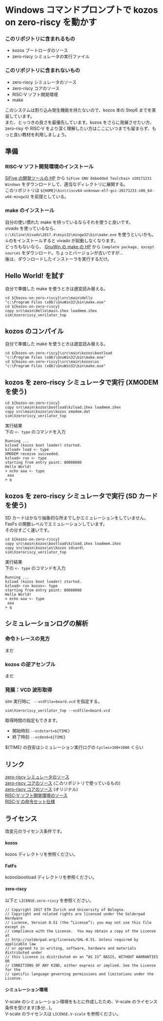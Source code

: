 # Windows コマンドプロンプトで kozos on zero-riscy を動かす
### このリポジトリに含まれるもの
- kozos ブートローダのソース
- zero-riscy シミュレータの実行ファイル

### このリポジトリに含まれないもの
- zero-riscy シミュレータのソース
- zero-riscy コアのソース
- RISC-V ソフト開発環境
- make

このシステムは割り込み発生機能を持たないので、kozos 本の Step6 までを実装しています。  
また、とっつきの良さを最優先しています。kozos をさらに発展させたい方、zero-risy や RISC-V をより深く理解したい方はここにいつまでも留まらず、もっと良い教材を利用しましょう。

## 準備
### RISC-V ソフト開発環境のインストール
[SiFive の開発ツールの HP](https://www.sifive.com/products/tools/) から ```SiFive GNU Embedded Toolchain v20171231 Windows``` をダウンロードして、適当なディレクトリに展開する。  
このリポジトリは ```${HOME}\bin\riscv64-unknown-elf-gcc-20171231-x86_64-w64-mingw32``` を前提としている。

### make のインストール
自分の使い慣れた make を持っているならそれを使うと良いです。  
vivado を使っているなら、```c:\Xilinx\Vivado\2017.4\msys32\mingw32\bin\make.exe``` を使うといいかも。
↓のをインストールすると vivado が起動しなくなります。  
どっちもないなら、 [GnuWin の make の HP](http://gnuwin32.sourceforge.net/packages/make.htm) から ```Complete package, except sources``` をダウンロード。ちょっとバージョンが古いですが…  
後は、ダウンロードしたインストーラを実行するだけ。

## Hello World! を試す
自分で準備した make を使うときは適宜読み替える。

```
cd ${kozos-on-zero-riscy}\src\main\Hello
"c:\Program Files (x86)\GnuWin32\bin\make.exe"
cd ${kozos-on-zero-riscy}
copy src\main\Hello\main.ihex loadmem.ihex
sim\Vzeroriscy_verilator_top
```

## kozos のコンパイル
自分で準備した make を使うときは適宜読み替える。

```
cd ${kozos-on-zero-riscy}\src\main\kozos\bootload
"c:\Program Files (x86)\GnuWin32\bin\make.exe"
cd ${kozos-on-zero-riscy}\src\main\kozos\os
"c:\Program Files (x86)\GnuWin32\bin\make.exe"
```

## kozos を zero-riscy シミュレータで実行 (XMODEM を使う)

```
cd ${kozos-on-zero-riscy}
copy src\main\kozos\bootload\kzload.ihex loadmem.ihex
copy src\main\kozos\os\kozos xmodem.dat
sim\Vzeroriscy_verilator_top
```

実行結果  
下の ```<- type``` のコマンドを入力

```
Running ...
kzload (kozos boot loader) started.
kzload> load <- type
XMODEM receive succeeded.
kzload> run <- type
starting from entry point: 80080000
Hello World!
> echo aaa <- type
 aaa
> q
```

## kozos を zero-riscy シミュレータで実行 (SD カードを使う)
SD カードはかなり抽象的な所までしかエミュレーションをしていません。  
FasFs の関数レベルでエミュレーションしています。  
その分すごく速いです。

```
cd ${kozos-on-zero-riscy}
copy src\main\kozos\bootload\kzload.ihex loadmem.ihex
copy src\main\kozos\os\kozos sdcard\
sim\Vzeroriscy_verilator_top
```

実行結果  
下の ```<- type``` のコマンドを入力

```
Running ...
kzload (kozos boot loader) started.
kzload> run kozos<- type
starting from entry point: 80080000
Hello World!
> echo aaa <- type
 aaa
> q
```

## シミュレーションログの解析
### 命令トレースの見方
まだ

### kozos の逆アセンブル
まだ

### 発展：VCD 波形取得
sim 実行時に ``` --vcdfile=board.vcd``` を指定する。

```
sim\Vzeroriscy_verilator_top --vcdfile=board.vcd
```

取得時間の指定もできます。
- 開始時刻 ```--vcdstart=${TIME}```
- 終了時刻 ```--vcdend=${TIME}```

${TIME} の目安はシミュレーション実行ログの ```Cycles×100+1000``` くらい

## リンク
[zero-riscy シミュレータのソース](https://github.com/tom01h/zero-riscy-test)  
[zero-riscy コアのソース](https://github.com/tom01h/zero-riscy) (このリポジトリで使っているもの)  
[zero-riscy コアのソース](https://github.com/pulp-platform/zero-riscy) (オリジナル)  
[RISC-V ソフト開発環境のソース](https://github.com/riscv/riscv-gnu-toolchain)  
[RISC-V の命令セット仕様](https://riscv.org/specifications/)

## ライセンス
改変元のライセンス条件です。
#### kozos
kozos ディレクトリを参照ください。  
#### FatFs
kozos\bootload ディレクトリを参照ください。  
#### zero-riscy
以下と ```LICENSE.zero-riscy``` を参照ください。  

```
// Copyright 2017 ETH Zurich and University of Bologna.
// Copyright and related rights are licensed under the Solderpad Hardware
// License, Version 0.51 (the “License”); you may not use this file except in
// compliance with the License.  You may obtain a copy of the License at
// http://solderpad.org/licenses/SHL-0.51. Unless required by applicable law
// or agreed to in writing, software, hardware and materials distributed under
// this License is distributed on an “AS IS” BASIS, WITHOUT WARRANTIES OR
// CONDITIONS OF ANY KIND, either express or implied. See the License for the
// specific language governing permissions and limitations under the License.
```

#### シミュレーション環境
V-scale のシミュレーション環境をもとに作成したため、V-scale のライセンス条件を受けます(多分…)。  
V-scale のライセンスは ```LICENSE.V-scale``` を参照ください。  
